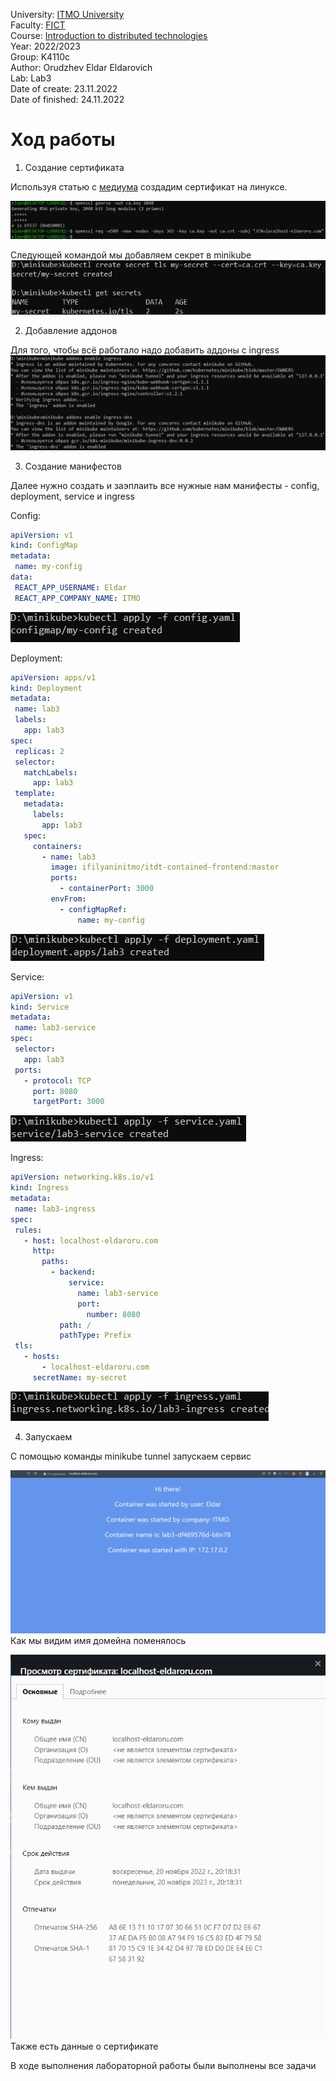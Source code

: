University: [ITMO University](https://itmo.ru/ru/)  
Faculty: [FICT](https://fict.itmo.ru)  
Course: [Introduction to distributed technologies](https://github.com/itmo-ict-faculty/introduction-to-distributed-technologies)  
Year: 2022/2023  
Group: K4110c  
Author: Orudzhev Eldar Eldarovich  
Lab: Lab3    
Date of create: 23.11.2022  
Date of finished: 24.11.2022  

# Ход работы
1) Создание сертификата  

Используя статью с [медиума](https://medium.com/avmconsulting-blog/how-to-secure-applications-on-kubernetes-ssl-tls-certificates-8f7f5751d788) создадим сертификат на линуксе.

 ![src1-2.png](Screenshots/src1-2.png)  
 
 Следующей командой мы добавляем секрет в minikube
 ![src3.png](Screenshots/src3.png)  
 
 2) Добавление аддонов  
 
 Для того, чтобы всё работало надо добавить аддоны с ingress  
 ![src4.png](Screenshots/src4.png)
 
 3) Создание манифестов  
 
 Далее нужно создать и заэплаить все нужные нам манифесты - config, deployment, service и ingress
 
Config:  
 ```yaml
apiVersion: v1
kind: ConfigMap
metadata:
  name: my-config
data:
  REACT_APP_USERNAME: Eldar
  REACT_APP_COMPANY_NAME: ITMO
```  
![src5.png](Screenshots/src5.png)  

Deployment:  
 ```yaml
apiVersion: apps/v1
kind: Deployment
metadata:
  name: lab3
  labels:
    app: lab3
spec:
  replicas: 2
  selector:
    matchLabels:
      app: lab3
  template:
    metadata:
      labels:
        app: lab3
    spec:
      containers:
        - name: lab3
          image: ifilyaninitmo/itdt-contained-frontend:master
          ports:
            - containerPort: 3000
          envFrom:
            - configMapRef:
                name: my-config
```  
![src6.png](Screenshots/src6.png)  

Service:  
 ```yaml
apiVersion: v1
kind: Service
metadata:
  name: lab3-service
spec:
  selector:
    app: lab3
  ports:
    - protocol: TCP
      port: 8080
      targetPort: 3000
```  
![src7.png](Screenshots/src7.png)  

Ingress:  
 ```yaml
apiVersion: networking.k8s.io/v1
kind: Ingress
metadata:
  name: lab3-ingress
spec:
  rules:
    - host: localhost-eldaroru.com
      http:
        paths:
          - backend:
              service:
                name: lab3-service
                port:
                  number: 8080
            path: /
            pathType: Prefix
  tls:
    - hosts:
        - localhost-eldaroru.com
      secretName: my-secret
```  
![src8.png](Screenshots/src8.png)  

4) Запускаем  

С помощью команды minikube tunnel запускаем сервис  

![src9.png](Screenshots/src9.png)  
Как мы видим имя домейна поменялось  

![src10.png](Screenshots/src10.png)  
Также есть данные о сертификате  

В ходе выполнения лабораторной работы были выполнены все задачи

